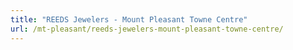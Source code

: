 ```yaml
---
title: "REEDS Jewelers - Mount Pleasant Towne Centre"
url: /mt-pleasant/reeds-jewelers-mount-pleasant-towne-centre/
---
```

